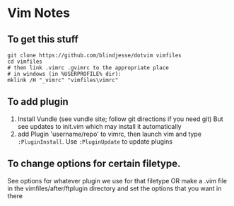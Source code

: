 # Vim Notes

## To get this stuff

    git clone https://github.com/blindjesse/dotvim vimfiles
    cd vimfiles
    # then link .vimrc .gvimrc to the appropriate place 
    # in windows (in %USERPROFILE% dir):
    mklink /H "_vimrc" "vimfiles\vimrc"

## To add plugin
1) Install Vundle (see vundle site; follow git directions if you need git)
  But see updates to init.vim which may install it automatically
2) add 
     Plugin 'username/repo'
   to vimrc, then launch vim and type `:PluginInstall`. Use `:PluginUpdate` to
   update plugins

## To change options for certain filetype.
See options for whatever plugin we use for that filetype OR make a
<filetype>.vim file in the vimfiles/after/ftplugin directory and set the
options that you want in there
